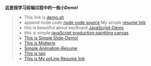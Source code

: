 **这是我学习前端过程中的一些小Demo!**

> * This link is [demo.sh](https://github.com/ProbeDream/Learning-front-end/blob/master/code%20source/demo.sh) 
> * append node code [node code  source](https://github.com/ProbeDream/Learning-front-end/blob/master/code%20source/server.js)
My simple [resume link](https://ProbeDream.github.io/Learning-front-end/myCode%20source/dist/resume.html) 
> * this is beautiful about keyBoard [JavaScript-Demo](https://ProbeDream.github.io/Learning-front-end/code%20source/Beautiful%20navigation%20page/index.html)
> * this is simple [javaScript production paintting canvas](https://ProbeDream.github.io/Learning-front-end/code%20source/canvas-Demo/index.html)
> * [This is Simple Slide-Demo!](https://ProbeDream.github.io/Learning-front-end/code%20source/Slide-Demo/index.html)
> * [This is Midterm](https://ProbeDream.github.io/Learning-front-end/code%20source/middle%20example/第一题/index.html)
> * [Simple Animation-Resume ](https://ProbeDream.github.io/Learning-front-end/Animation-Resume/index.html)
> * [This is taiji](https://ProbeDream.github.io/Learning-front-end/code%20source/taiji/taiji.html)
> * [This is My onLine Resume link](https://ProbeDream.github.io/Learning-front-end/onLine-Resume/index.html)

